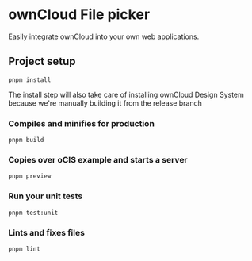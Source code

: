 # ownCloud File picker
Easily integrate ownCloud into your own web applications.

## Project setup
```
pnpm install
```

The install step will also take care of installing ownCloud Design System because we're manually building it from the release branch

### Compiles and minifies for production
```
pnpm build
```

### Copies over oCIS example and starts a server
```
pnpm preview
```

### Run your unit tests
```
pnpm test:unit
```

### Lints and fixes files
```
pnpm lint
```